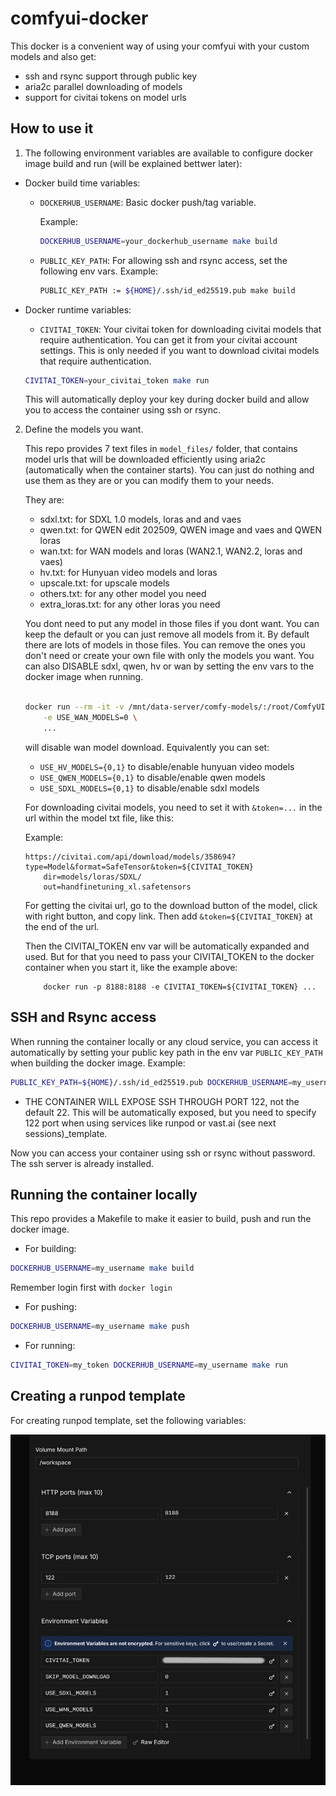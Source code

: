 # comfyui-docker

This docker is a convenient way of using your comfyui with your custom models and also get:
- ssh and rsync support through public key
- aria2c parallel downloading of models
- support for civitai tokens on model urls

## How to use it

1) The following environment variables are available to configure docker image build and run (will be explained bettwer later):

- Docker build time variables:

    - `DOCKERHUB_USERNAME`: Basic docker push/tag variable.

        Example:

        ```bash
        DOCKERHUB_USERNAME=your_dockerhub_username make build
        ```

    - `PUBLIC_KEY_PATH`: For allowing ssh and rsync access, set the following env vars.
        Example:
        ```bash
        PUBLIC_KEY_PATH := ${HOME}/.ssh/id_ed25519.pub make build
        ```

- Docker runtime variables:

    - `CIVITAI_TOKEN`: Your civitai token for downloading civitai models that require authentication. You can get it from your civitai account settings.
    This is only needed if you want to download civitai models that require authentication.

    ```bash
    CIVITAI_TOKEN=your_civitai_token make run
    ```
    This will automatically deploy your key during docker build and allow you to access the container using ssh or rsync.


2) Define the models you want.

    This repo provides 7 text files in `model_files/` folder, that contains model urls that will be downloaded efficiently using aria2c (automatically when the container starts).
    You can just do nothing and use them as they are or you can modify them to your needs.

    They are:
    - sdxl.txt: for SDXL 1.0 models, loras and and vaes
    - qwen.txt: for QWEN edit 202509, QWEN image and vaes and QWEN loras
    - wan.txt: for WAN models and loras (WAN2.1, WAN2.2, loras and vaes)
    - hv.txt: for Hunyuan video models and loras
    - upscale.txt: for upscale models
    - others.txt: for any other model you need
    - extra_loras.txt: for any other loras you need

    You dont need to put any model in those files if you dont want. You can keep the default or you can just remove all models from it.
    By default there are lots of models in those files. You can remove the ones you don't need or create your own file with only the models you want.
    You can also DISABLE sdxl, qwen, hv or wan by setting the env vars to the docker image when running.
    ```bash

	docker run --rm -it -v /mnt/data-server/comfy-models/:/root/ComfyUI/models/ -p 8188:8188 \
        -e USE_WAN_MODELS=0 \
        ...
    ```
    will disable wan model download. Equivalently you can set:
    - `USE_HV_MODELS={0,1}` to disable/enable hunyuan video models
    - `USE_QWEN_MODELS={0,1}` to disable/enable qwen models
    - `USE_SDXL_MODELS={0,1}` to disable/enable sdxl models

    For downloading civitai models, you need to set it with `&token=...` in the url within the model txt file, like this:


    Example:
    ```
    https://civitai.com/api/download/models/358694?type=Model&format=SafeTensor&token=${CIVITAI_TOKEN}
        dir=models/loras/SDXL/
        out=handfinetuning_xl.safetensors
    ```

    For getting the civitai url, go to the download button of the model, click with right button, and copy link. Then add `&token=${CIVITAI_TOKEN}` at the end of the url.

    Then the CIVITAI_TOKEN env var will be automatically expanded and used. But for that you need to pass your CIVITAI_TOKEN to the docker container when you start it, like the example above:

    ```
        docker run -p 8188:8188 -e CIVITAI_TOKEN=${CIVITAI_TOKEN} ...
    ```

## SSH and Rsync access

When running the container locally or any cloud service, you can access it automatically by setting your public key path in the env var `PUBLIC_KEY_PATH` when building the docker image.
Example:
```bash
PUBLIC_KEY_PATH=${HOME}/.ssh/id_ed25519.pub DOCKERHUB_USERNAME=my_username make build
```

* THE CONTAINER WILL EXPOSE SSH THROUGH PORT 122, not the default 22. This will be automatically exposed, but you need to specify 122 port when using services like runpod or vast.ai (see next sessions)_template.

Now you can access your container using ssh or rsync without password. The ssh server is already installed.

## Running the container locally

This repo provides a Makefile to make it easier to build, push and run the docker image.


- For building:
```bash
DOCKERHUB_USERNAME=my_username make build
```

Remember login first with `docker login`

- For pushing:
```bash
DOCKERHUB_USERNAME=my_username make push
```

- For running:
```bash
CIVITAI_TOKEN=my_token DOCKERHUB_USERNAME=my_username make run
```

## Creating a runpod template

For creating runpod template, set the following variables:

![runpod](docs/runpod_template.png)




